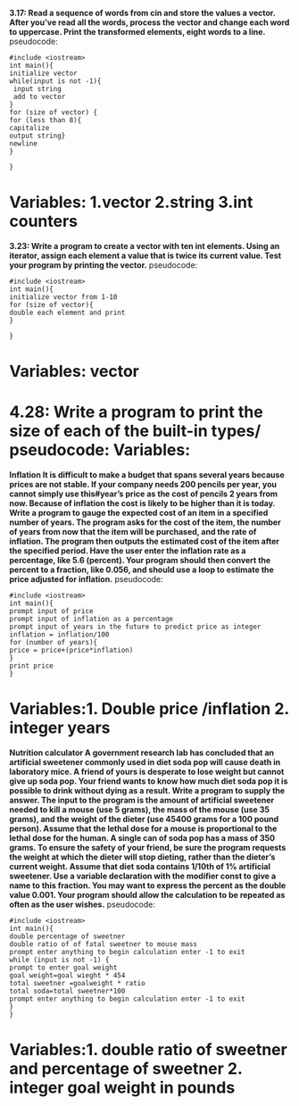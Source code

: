 **3.17:
Read a sequence of words from cin and store the values a vector. After you’ve read all the words,
process the vector and change each word to uppercase. Print the transformed elements, eight words to a
line.**
pseudocode:
```
#include <iostream>
int main(){
initialize vector
while(input is not -1){
 input string 
 add to vector
}
for (size of vector) {
for (less than 8){
capitalize
output string}
newline
}

}
```
**Variables: 1.vector 
	   2.string 
	   3.int counters**
===================================================================================================
**3.23:
Write a program to create a vector with ten int elements. Using an iterator, assign each element a
value that is twice its current value. Test your program by printing the vector.**
pseudocode:
```	
#include <iostream>
int main(){
initialize vector from 1-10
for (size of vector){
double each element and print
}

}
```
**Variables: vector**
===================================================================================================
**4.28:
Write a program to print the size of each of the built-in types/
pseudocode:
Variables:**
===================================================================================================
**Inflation
It is difficult to make a budget that spans several years because prices are not stable. If your company needs 200 pencils per year, you cannot simply use this#year’s price as the cost of pencils 2 years from now. Because of inflation the cost is likely to be higher than it is today. Write a program to gauge the expected cost of an item in a specified number of years. The program asks for the cost of the item, the number of years from now that the item will be purchased, and the rate of inflation. The program then outputs the estimated cost of the item after the specified period. Have the user enter the inflation rate as a percentage, like 5.6 
(percent). Your program should then convert the percent to a fraction, like 0.056, and should use a loop to estimate the price adjusted for inflation.**
pseudocode:
```	
#include <iostream>
int main(){
prompt input of price
prompt input of inflation as a percentage
prompt input of years in the future to predict price as integer 
inflation = inflation/100
for (number of years){
price = price+(price*inflation)
}
print price
}
```
**Variables:1. Double price /inflation
	  2. integer years**
==================================================================================================

**Nutrition calculator 
A government research lab has concluded that an artificial sweetener commonly used in diet soda pop will cause death in laboratory mice. A friend of yours is desperate to lose weight but cannot give up soda pop. Your friend wants to know how much diet soda pop it is possible to drink without dying as a result. Write a program to supply the answer. The input to the program is the amount of artificial sweetener needed to kill a mouse (use 5 grams), the mass of the mouse (use 35 grams), and the weight of the dieter (use 45400 grams for a 100 pound person). Assume that the lethal dose for a mouse is proportional to the lethal dose for the human. A single can of soda pop has a mass of 350 grams. To ensure the safety of your friend, be sure the program requests the weight at which the dieter will stop dieting, rather than the dieter’s current weight. Assume that diet soda contains 1/10th of 1% artificial sweetener. Use a variable declaration with the modifier
const to give a name to this fraction. You may want to express the percent as the double value 0.001. Your program should allow the calculation to be repeated as often as the user wishes.**
pseudocode:
```
#include <iostream>
int main(){
double percentage of sweetner
double ratio of of fatal sweetner to mouse mass
prompt enter anything to begin calculation enter -1 to exit
while (input is not -1) {
prompt to enter goal weight
goal weight=goal wieght * 454
total sweetner =goalweight * ratio
total soda=total sweetner*100
prompt enter anything to begin calculation enter -1 to exit
}
}
```
**Variables:1. double ratio of sweetner and percentage of sweetner 
	  2. integer goal weight in pounds**
==================================================================================================
